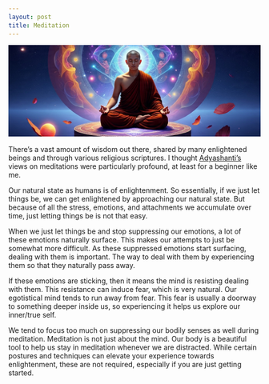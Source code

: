 ```yaml
---
layout: post
title: Meditation
---
```


![](/images/monk.jpeg)

There’s a vast amount of wisdom out there, shared by many enlightened beings and through various religious scriptures. I thought [Adyashanti’s](https://adyashanti.opengatesangha.org/) views on meditations were particularly profound, at least for a beginner like me. 

Our natural state as humans is of enlightenment. So essentially, if we just let things be, we can get enlightened by approaching our natural state. But because of all the stress, emotions, and attachments we accumulate over time, just letting things be is not that easy.

When we just let things be and stop suppressing our emotions, a lot of these emotions naturally surface. This makes our attempts to just be somewhat more difficult. As these suppressed emotions start surfacing, dealing with them is important. The way to deal with them by experiencing them so that they naturally pass away. 

If these emotions are sticking, then it means the mind is resisting dealing with them. This resistance can induce fear, which is very natural. Our egotistical mind tends to run away from fear. This fear is usually a doorway to something deeper inside us, so experiencing it helps us explore our inner/true self.

We tend to focus too much on suppressing our bodily senses as well during meditation. Meditation is not just about the mind. Our body is a beautiful tool to help us stay in meditation whenever we are distracted. While certain postures and techniques can elevate your experience towards enlightenment, these are not required, especially if you are just getting started.


